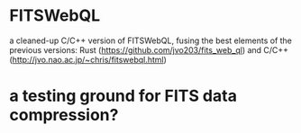 # FITSWebQL
a cleaned-up C/C++ version of FITSWebQL, fusing the best elements of the previous versions: Rust (https://github.com/jvo203/fits_web_ql) and C/C++ (http://jvo.nao.ac.jp/~chris/fitswebql.html)

# a testing ground for FITS data compression?
